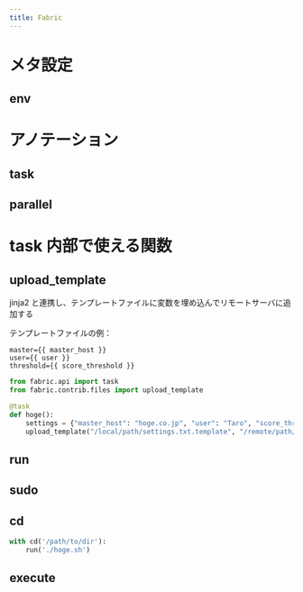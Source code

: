 ```yaml
---
title: Fabric
---
```


# メタ設定

## env

# アノテーション

## task

## parallel

# task 内部で使える関数

## upload_template

jinja2 と連携し、テンプレートファイルに変数を埋め込んでリモートサーバに追加する

テンプレートファイルの例：

```
master={{ master_host }}
user={{ user }}
threshold={{ score_threshold }}
```

```python
from fabric.api import task
from fabric.contrib.files import upload_template

@task
def hoge():
    settings = {"master_host": "hoge.co.jp", "user": "Taro", "score_threshold": 2.5}
    upload_template("/local/path/settings.txt.template", "/remote/path/settings.txt", context=settings, use_jinja=True)
```

## run


## sudo


## cd

```python
with cd('/path/to/dir'):
    run('./hoge.sh')
```

## execute
